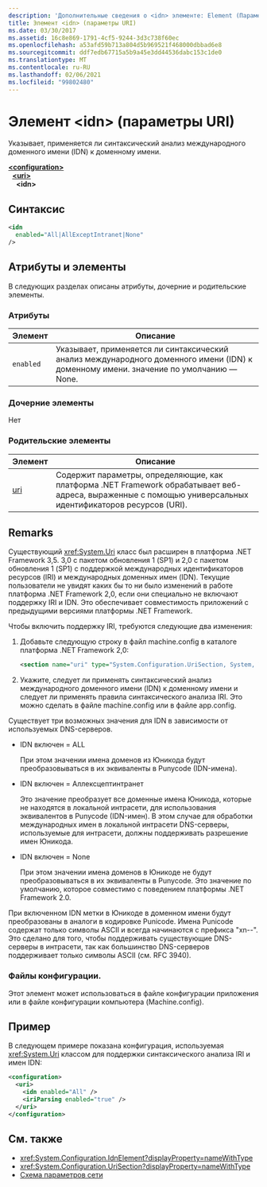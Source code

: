 ```yaml
---
description: 'Дополнительные сведения о <idn> элементе: Element (Параметры URI)'
title: Элемент <idn> (параметры URI)
ms.date: 03/30/2017
ms.assetid: 16c8e869-1791-4cf5-9244-3d3c738f60ec
ms.openlocfilehash: a53afd59b713a804d5b969521f468000dbbad6e8
ms.sourcegitcommit: ddf7edb67715a5b9a45e3dd44536dabc153c1de0
ms.translationtype: MT
ms.contentlocale: ru-RU
ms.lasthandoff: 02/06/2021
ms.locfileid: "99802480"
---
```

# <a name="idn-element-uri-settings"></a>Элемент \<idn> (параметры URI)

Указывает, применяется ли синтаксический анализ международного доменного имени (IDN) к доменному имени.
  
[**\<configuration>**](../configuration-element.md)  
&nbsp;&nbsp;[**\<uri>**](uri-element-uri-settings.md)  
&nbsp;&nbsp;&nbsp;&nbsp;**\<idn>**  
  
## <a name="syntax"></a>Синтаксис  
  
```xml
<idn
  enabled="All|AllExceptIntranet|None"
/>  
```  
  
## <a name="attributes-and-elements"></a>Атрибуты и элементы  

 В следующих разделах описаны атрибуты, дочерние и родительские элементы.  
  
### <a name="attributes"></a>Атрибуты  

|**Элемент**|**Описание**|  
|-----------------|---------------------|  
|`enabled`|Указывает, применяется ли синтаксический анализ международного доменного имени (IDN) к доменному имени. значение по умолчанию — None.|  

### <a name="child-elements"></a>Дочерние элементы

Нет
  
### <a name="parent-elements"></a>Родительские элементы

|**Элемент**|**Описание**|  
|-----------------|---------------------|  
|[uri](uri-element-uri-settings.md)|Содержит параметры, определяющие, как платформа .NET Framework обрабатывает веб-адреса, выраженные с помощью универсальных идентификаторов ресурсов (URI).|  

## <a name="remarks"></a>Remarks

Существующий <xref:System.Uri> класс был расширен в платформа .NET Framework 3,5. 3,0 с пакетом обновления 1 (SP1) и 2,0 с пакетом обновления 1 (SP1) с поддержкой международных идентификаторов ресурсов (IRI) и международных доменных имен (IDN). Текущие пользователи не увидят каких бы то ни было изменений в работе платформа .NET Framework 2,0, если они специально не включают поддержку IRI и IDN. Это обеспечивает совместимость приложений с предыдущими версиями платформы .NET Framework.

Чтобы включить поддержку IRI, требуются следующие два изменения:

1. Добавьте следующую строку в файл machine.config в каталоге платформа .NET Framework 2,0:
  
    ```xml  
    <section name="uri" type="System.Configuration.UriSection, System, Version=2.0.0.0, Culture=neutral, PublicKeyToken=b77a5c561934e089" />  
    ```  
  
2. Укажите, следует ли применять синтаксический анализ международного доменного имени (IDN) к доменному имени и следует ли применять правила синтаксического анализа IRI. Это можно сделать в файле machine.config или в файле app.config.

 Существует три возможных значения для IDN в зависимости от используемых DNS-серверов.

- IDN включен = ALL  

     При этом значении имена доменов из Юникода будут преобразовываться в их эквиваленты в Punycode (IDN-имена).

- IDN включен = Аллексцептинтранет

     Это значение преобразует все доменные имена Юникода, которые не находятся в локальной интрасети, для использования эквивалентов в Punycode (IDN-имен). В этом случае для обработки международных имен в локальной интрасети DNS-серверы, используемые для интрасети, должны поддерживать разрешение имен Юникода.

- IDN включен = None

     При этом значении имена доменов в Юникоде не будут преобразовываться в их эквиваленты в Punycode. Это значение по умолчанию, которое совместимо с поведением платформы .NET Framework 2.0.

 При включенном IDN метки в Юникоде в доменном имени будут преобразованы в аналоги в кодировке Punicode. Имена Punicode содержат только символы ASCII и всегда начинаются с префикса "xn--". Это сделано для того, чтобы поддерживать существующие DNS-серверы в интрасети, так как большинство DNS-серверов поддерживает только символы ASCII (см. RFC 3940).

### <a name="configuration-files"></a>Файлы конфигурации.

Этот элемент может использоваться в файле конфигурации приложения или в файле конфигурации компьютера (Machine.config).

## <a name="example"></a>Пример

В следующем примере показана конфигурация, используемая <xref:System.Uri> классом для поддержки синтаксического анализа IRI и имен IDN:

```xml
<configuration>
  <uri>
    <idn enabled="All" />
    <iriParsing enabled="true" />
  </uri>
</configuration>
```

## <a name="see-also"></a>См. также

- <xref:System.Configuration.IdnElement?displayProperty=nameWithType>
- <xref:System.Configuration.UriSection?displayProperty=nameWithType>
- [Схема параметров сети](index.md)

